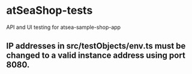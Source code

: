 # atSeaShop-tests
API and UI testing for atsea-sample-shop-app


## IP addresses in src/testObjects/env.ts must be changed to a valid instance address using port 8080.

